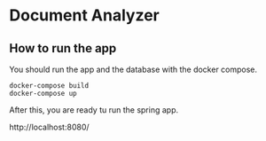 # Document Analyzer

## How to run the app
You should run the app and the database with the docker compose.
```
docker-compose build
docker-compose up
```


After this, you are ready tu run the spring app.

http://localhost:8080/
